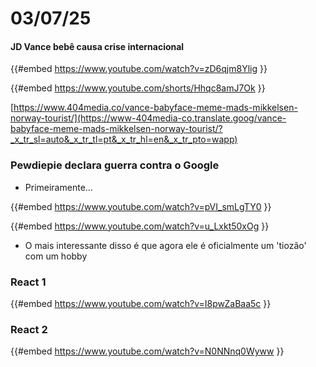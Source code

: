 # 03/07/25

#### JD Vance bebê causa crise internacional

{{#embed https://www.youtube.com/watch?v=zD6qjm8Ylig }}

{{#embed https://www.youtube.com/shorts/Hhqc8amJ7Ok }}

[https://www.404media.co/vance-babyface-meme-mads-mikkelsen-norway-tourist/](https://www-404media-co.translate.goog/vance-babyface-meme-mads-mikkelsen-norway-tourist/?_x_tr_sl=auto&_x_tr_tl=pt&_x_tr_hl=en&_x_tr_pto=wapp)

### Pewdiepie declara guerra contra o Google

- Primeiramente...

{{#embed https://www.youtube.com/watch?v=pVI_smLgTY0 }}

{{#embed https://www.youtube.com/watch?v=u_Lxkt50xOg }}

- O mais interessante disso é que agora ele é oficialmente um 'tiozão' com um hobby

### React 1

{{#embed https://www.youtube.com/watch?v=I8pwZaBaa5c }}

### React 2

{{#embed https://www.youtube.com/watch?v=N0NNnq0Wyww }}
